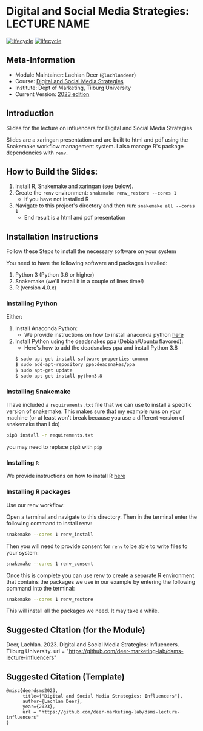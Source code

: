 # Digital and Social Media Strategies: LECTURE NAME

[![lifecycle](https://img.shields.io/badge/lifecycle-stable-green.svg)](https://www.tidyverse.org/lifecycle/#maturing)
[![lifecycle](https://img.shields.io/badge/version-2023-red.svg)]()

## Meta-Information

* Module Maintainer: Lachlan Deer (`@lachlandeer`)
* Course: [Digital and Social Media Strategies](https://tisem-digital-marketing.github.io/XXX-dsms)
* Institute: Dept of Marketing, Tilburg University
* Current Version: [2023 edition](https://tisem-digital-marketing.github.io/XXXX-dsms)

## Introduction

Slides for the lecture on influencers for Digital and Social Media Strategies

Slides are a xaringan presentation and are built to html and pdf using the Snakemake workflow management system.
I also manage R's package dependencies with `renv`.

## How to Build the Slides:

1. Install R, Snakemake and xaringan (see below).
2. Create the `renv` environment: `snakemake renv_restore --cores 1`
   * If you have not installed R 
3. Navigate to this project's directory and then run: `snakemake all --cores 1`
   * End result is a html and pdf presentation

## Installation Instructions

Follow these Steps to install the necessary software on your system

You need to have the following software and packages installed:

1. Python 3 (Python 3.6 or higher)
2. Snakemake (we'll install it in a couple of lines time!)
3. R (version 4.0.x)

### Installing Python

Either:

1. Install Anaconda Python:
    - We provide instructions on how to install anaconda python [here](https://pp4rs.github.io/2020-uzh-installation-guide/python/)
2. Install Python using the deadsnakes ppa (Debian/Ubuntu flavored):
    - Here's how to add the deadsnakes ppa and install Python 3.8
    ```bash
    $ sudo apt-get install software-properties-common
    $ sudo add-apt-repository ppa:deadsnakes/ppa
    $ sudo apt-get update
    $ sudo apt-get install python3.8
    ```

### Installing Snakemake

I have included a `requirements.txt` file that we can use to install a specific version of snakemake.
This makes sure that my example runs on your machine (or at least won't break because you use a different version of snakemake than I do)

``` bash
pip3 install -r requirements.txt
```

you may need to replace `pip3` with `pip`

### Installing `R`

We provide instructions on how to install R [here](https://pp4rs.github.io/2020-uzh-installation-guide/r)

### Installing R packages

Use our renv workflow:

Open a terminal and navigate to this directory.
Then in the terminal enter the following command to install renv:

``` bash
snakemake --cores 1 renv_install
```

Then you will need to provide consent for `renv` to be able to write files to your system:

``` bash
snakemake --cores 1 renv_consent
```

Once this is complete you can use renv to create a separate R environment that contains the packages we use in our example by entering the following command into the terminal:

``` bash
snakemake --cores 1 renv_restore
```

This will install all the packages we need. It may take a while.

## Suggested Citation (for the Module)

Deer, Lachlan. 2023. Digital and Social Media Strategies: Influencers.
Tilburg University.
url = "https://github.com/deer-marketing-lab/dsms-lecture-influencers"

## Suggested Citation (Template)

```{r, engine='out', eval = FALSE}
@misc{deerdsms2023,
      title={"Digital and Social Media Strategies: Influencers"},
      author={Lachlan Deer},
      year={2023},
      url = "https://github.com/deer-marketing-lab/dsms-lecture-influencers"
}
```
